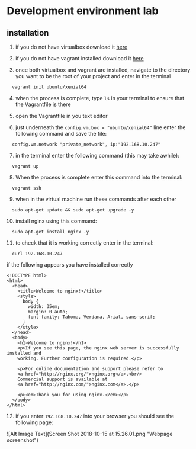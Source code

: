 # Development environment lab

## installation

1. if you do not have virtualbox download it [here](https://www.virtualbox.org/wiki/Downloads)

2. if you do not have vagrant installed download it [here](https://www.vagrantup.com/downloads.html)

3. once both virtualbox and vagrant are installed, navigate to the directory you want to be the root of your project and enter in the terminal

  ```terminal
    vagrant init ubuntu/xenial64
  ```

4. when the process is complete, type ```ls``` in your terminal to ensure that the Vagrantfile is there

5. open the Vagrantfile in you text editor

6.  just underneath the ```config.vm.box = "ubuntu/xenial64"``` line enter the following command and save the file:

  ```terminal
    config.vm.network "private_network", ip:"192.168.10.247"
  ```
7. in the terminal enter the following command (this may take awhile):
  ```terminal
    vagrant up
  ```
8. When the process is complete enter this command into the terminal:
  ```terminal
    vagrant ssh
  ```
9. when in the virtual machine run these commands after each other

  ```terminal
    sudo apt-get update && sudo apt-get upgrade -y
  ```
10. install nginx using this command:
  ```terminal
    sudo apt-get install nginx -y
  ```
11. to check that it is working correctly enter in the terminal:
  ```terminal
    curl 192.168.10.247
  ```
  if the following appears you have installed correctly

  ```terminal
  <!DOCTYPE html>
  <html>
    <head>
      <title>Welcome to nginx!</title>
      <style>
        body {
          width: 35em;
          margin: 0 auto;
          font-family: Tahoma, Verdana, Arial, sans-serif;
        }
      </style>
    </head>
    <body>
      <h1>Welcome to nginx!</h1>
      <p>If you see this page, the nginx web server is successfully installed and
      working. Further configuration is required.</p>

      <p>For online documentation and support please refer to
      <a href="http://nginx.org/">nginx.org</a>.<br/>
      Commercial support is available at
      <a href="http://nginx.com/">nginx.com</a>.</p>

      <p><em>Thank you for using nginx.</em></p>
    </body>
  </html>
  ```
  12. if you enter ```192.168.10.247``` into your browser you should see the following page:


  ![Alt Image Text](Screen Shot 2018-10-15 at 15.26.01.png "Webpage screenshot")
